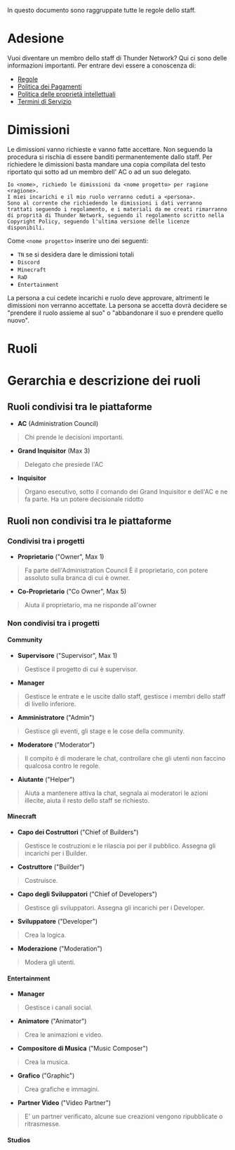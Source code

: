 In questo documento sono raggruppate tutte le regole dello staff.
# Adesione
Vuoi diventare un membro dello staff di Thunder Network?
Qui ci sono delle informazioni importanti.
Per entrare devi essere a conoscenza di:
- [Regole](Rules.md)
- [Politica dei Pagamenti](Payment%20Policy.md)
- [Politica delle proprietà intellettuali](Intellectual%20Property%20Policy.md)
- [Termini di Servizio](Terms%20of%20Service.md)
# Dimissioni
Le dimissioni vanno richieste e vanno fatte accettare. Non seguendo la procedura si rischia di essere banditi permanentemente dallo staff.
Per richiedere le dimissioni basta mandare una copia compilata del testo riportato qui sotto ad un membro dell' AC o ad un suo delegato.
```
Io <nome>, richiedo le dimissioni da <nome progetto> per ragione <ragione>.
I miei incarichi e il mio ruolo verranno ceduti a <persona>.
Sono al corrente che richiedendo le dimissioni i dati verranno trattati seguendo i regolamento, e i materiali da me creati rimarranno di proprità di Thunder Network, seguendo il regolamento scritto nella Copyright Policy, seguendo l'ultima versione delle licenze disponibili.
```
Come `<nome progetto>` inserire uno dei seguenti:
- `TN` se si desidera dare le dimissioni totali
- `Discord`
- `Minecraft`
- `RaD`
- `Entertainment`

La persona a cui cedete incarichi e ruolo deve approvare, altrimenti le dimissioni non verranno accettate. La persona se accetta dovrà decidere se "prendere il ruolo assieme al suo" o "abbandonare il suo e prendere quello nuovo".
# Ruoli
# Gerarchia e descrizione dei ruoli
## Ruoli condivisi tra le piattaforme
- **AC** (Administration Council)
> Chi prende le decisioni importanti.
- **Grand Inquisitor** (Max 3)
> Delegato che presiede l'AC
- **Inquisitor**
> Organo esecutivo, sotto il comando dei Grand Inquisitor e dell'AC e ne fa parte.
> Ha un potere decisionale ridotto
## Ruoli non condivisi tra le piattaforme
### Condivisi tra i progetti
- **Proprietario** ("Owner", Max 1)
> Fa parte dell'Administration Council
> È il proprietario, con potere assoluto sulla branca di cui è owner.
- **Co-Proprietario** ("Co Owner", Max 5)
> Aiuta  il proprietario, ma ne risponde all'owner
### Non condivisi tra i progetti
#### Community
- **Supervisore** ("Supervisor", Max 1)
> Gestisce il progetto di cui è supervisor.
- **Manager**
> Gestisce le entrate e le uscite dallo staff, gestisce i membri dello staff di livello inferiore.
- **Amministratore** ("Admin")
> Gestisce gli eventi, gli stage e le cose della community.
- **Moderatore** ("Moderator")
> Il compito è di moderare le chat, controllare che gli utenti non faccino qualcosa contro le regole.
- **Aiutante** ("Helper")
> Aiuta a mantenere attiva la chat, segnala ai moderatori le azioni illecite, aiuta il resto dello staff se richiesto.
#### Minecraft
- **Capo dei Costruttori** ("Chief of Builders")
> Gestisce le costruzioni e le rilascia poi per il pubblico. Assegna gli incarichi per i Builder.
- **Costruttore** ("Builder") 
> Costruisce.
- **Capo degli Sviluppatori** ("Chief of Developers") 
> Gestisce gli sviluppatori. Assegna gli incarichi per i Developer.
- **Sviluppatore** ("Developer")  
> Crea la logica.
- **Moderazione** ("Moderation") 
> Modera gli utenti.
#### Entertainment
- **Manager**
> Gestisce i canali social.
- **Animatore** ("Animator")
> Crea le animazioni e video.
- **Compositore di Musica** ("Music Composer") 
> Crea la musica.
- **Grafico** ("Graphic")
> Crea grafiche e immagini.
- **Partner Video** ("Video Partner")
> E' un partner verificato, alcune sue creazioni vengono ripubblicate o ritrasmesse.
#### Studios
